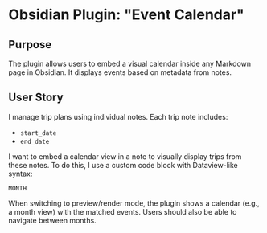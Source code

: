 # Obsidian Plugin: "Event Calendar"

## Purpose

The plugin allows users to embed a visual calendar inside any Markdown page in Obsidian. It displays events based on metadata from notes.

## User Story

I manage trip plans using individual notes. Each trip note includes:

- `start_date`
- `end_date`

I want to embed a calendar view in a note to visually display trips from these notes. To do this, I use a custom code block with Dataview-like syntax:

```events
MONTH
```

When switching to preview/render mode, the plugin shows a calendar (e.g., a month view) with the matched events. Users should also be able to navigate between months.

